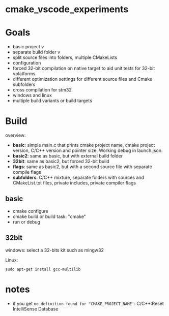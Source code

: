 # cmake_vscode_experiments

# Goals

- basic project v
- separate build folder v
- split source files into folders, multiple CMakeLists
- configuration
- forced 32-bit compilation on native target to aid unit tests for 32-bit vplatforms
- different optimization settings for different source files and Cmake subfolders
- cross compilation for stm32
- windows and linux
- multiple build variants or build targets

# Build

overview:
- **basic**: simple main.c that prints cmake project name, cmake project version, C/C++ version and pointer size. Working debug in launch.json.
- **basic2**: same as basic, but with external build folder
- **32bit**: same as basic2, but forced 32-bit build
- **flags**: same as basic2, but with a second source file with separate compile flags
- **subfolders**: C/C++ mixture, separate folders with sources and CMakeList.txt files, private includes, private compiler flags

## basic

- cmake configure
- cmake build or build task: "cmake"
- run or debug

## 32bit

windows:
select a 32-bits kit such as mingw32

Linux:
```
sudo apt-get install gcc-multilib
```

# notes
- if you get `no definition found for "CMAKE_PROJECT_NAME'`: C/C++:Reset IntelliSense Database
